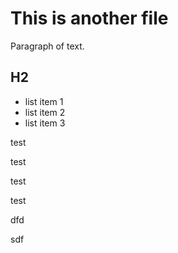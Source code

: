 # This is another file

Paragraph of text.

## H2

- list item 1
- list item 2
- list item 3

test


test


test

test

dfd


sdf
